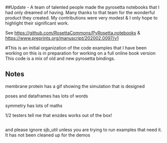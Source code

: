 ##Update - A team of talented people made the pyrosetta notebooks that I had only dreamed of having. Many thanks to that team for the wonderful product they created. My contributions were very modest & I only hope to highlight their significant work. 

See https://github.com/RosettaCommons/PyRosetta.notebooks
& https://www.preprints.org/manuscript/202002.0097/v1


#This is an initial organization of the code examples that I have been working on
 this is in preparation for working on a full online book version
This code is a mix of old and new pyrosetta bindings.

## Notes

membrane protein has a gif showing the simulation that is designed

poses and dataframes has lots of words

symmetry has lots of maths

1/2 testers tell me that enzdes works out of the box!

##

and please ignore sjb_util unless you are trying to run examples that need it.
It has not been cleaned up for the demos
